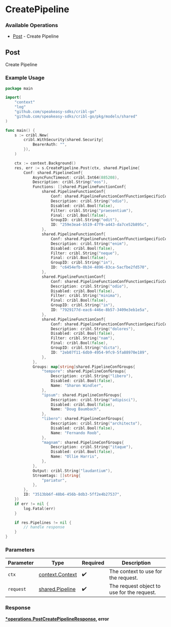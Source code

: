 # CreatePipeline

### Available Operations

* [Post](#post) - Create Pipeline

## Post

Create Pipeline

### Example Usage

```go
package main

import(
	"context"
	"log"
	"github.com/speakeasy-sdks/cribl-go"
	"github.com/speakeasy-sdks/cribl-go/pkg/models/shared"
)

func main() {
    s := cribl.New(
        cribl.WithSecurity(shared.Security{
            BearerAuth: "",
        }),
    )

    ctx := context.Background()
    res, err := s.CreatePipeline.Post(ctx, shared.Pipeline{
        Conf: shared.PipelineConf{
            AsyncFuncTimeout: cribl.Int64(885208),
            Description: cribl.String("eos"),
            Functions: []shared.PipelineFunctionConf{
                shared.PipelineFunctionConf{
                    Conf: shared.PipelineFunctionConfFunctionSpecificConfigs{},
                    Description: cribl.String("odio"),
                    Disabled: cribl.Bool(false),
                    Filter: cribl.String("praesentium"),
                    Final: cribl.Bool(false),
                    GroupID: cribl.String("odit"),
                    ID: "259e3ea4-b519-47f9-a443-da7ce52b895c",
                },
                shared.PipelineFunctionConf{
                    Conf: shared.PipelineFunctionConfFunctionSpecificConfigs{},
                    Description: cribl.String("enim"),
                    Disabled: cribl.Bool(false),
                    Filter: cribl.String("neque"),
                    Final: cribl.Bool(false),
                    GroupID: cribl.String("in"),
                    ID: "c6454efb-0b34-4896-83ca-5acfbe2fd570",
                },
                shared.PipelineFunctionConf{
                    Conf: shared.PipelineFunctionConfFunctionSpecificConfigs{},
                    Description: cribl.String("odio"),
                    Disabled: cribl.Bool(false),
                    Filter: cribl.String("minima"),
                    Final: cribl.Bool(false),
                    GroupID: cribl.String("in"),
                    ID: "7929177d-eac6-446e-8b57-3409e3eb1e5a",
                },
                shared.PipelineFunctionConf{
                    Conf: shared.PipelineFunctionConfFunctionSpecificConfigs{},
                    Description: cribl.String("dolores"),
                    Disabled: cribl.Bool(false),
                    Filter: cribl.String("nam"),
                    Final: cribl.Bool(false),
                    GroupID: cribl.String("dicta"),
                    ID: "2eb07f11-6db9-4954-9fc9-5fa88970e189",
                },
            },
            Groups: map[string]shared.PipelineConfGroups{
                "tempore": shared.PipelineConfGroups{
                    Description: cribl.String("libero"),
                    Disabled: cribl.Bool(false),
                    Name: "Sharon Windler",
                },
                "ipsum": shared.PipelineConfGroups{
                    Description: cribl.String("adipisci"),
                    Disabled: cribl.Bool(false),
                    Name: "Doug Baumbach",
                },
                "libero": shared.PipelineConfGroups{
                    Description: cribl.String("architecto"),
                    Disabled: cribl.Bool(false),
                    Name: "Fernando Roob",
                },
                "magnam": shared.PipelineConfGroups{
                    Description: cribl.String("itaque"),
                    Disabled: cribl.Bool(false),
                    Name: "Ollie Harris",
                },
            },
            Output: cribl.String("laudantium"),
            Streamtags: []string{
                "pariatur",
            },
        },
        ID: "3513bb6f-48b6-456b-8db3-5ff2e4b27537",
    })
    if err != nil {
        log.Fatal(err)
    }

    if res.Pipelines != nil {
        // handle response
    }
}
```

### Parameters

| Parameter                                             | Type                                                  | Required                                              | Description                                           |
| ----------------------------------------------------- | ----------------------------------------------------- | ----------------------------------------------------- | ----------------------------------------------------- |
| `ctx`                                                 | [context.Context](https://pkg.go.dev/context#Context) | :heavy_check_mark:                                    | The context to use for the request.                   |
| `request`                                             | [shared.Pipeline](../../models/shared/pipeline.md)    | :heavy_check_mark:                                    | The request object to use for the request.            |


### Response

**[*operations.PostCreatePipelineResponse](../../models/operations/postcreatepipelineresponse.md), error**

